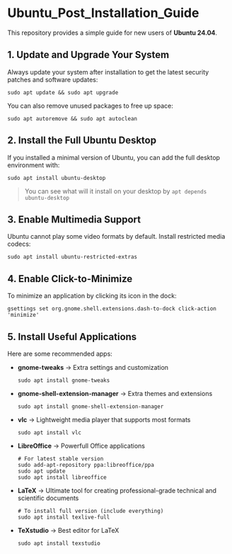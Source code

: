 # Ubuntu_Post_Installation_Guide
This repository provides a simple guide for new users of **Ubuntu 24.04**. 

## 1. Update and Upgrade Your System
Always update your system after installation to get the latest security patches and software updates:
```
sudo apt update && sudo apt upgrade
```
You can also remove unused packages to free up space:
```
sudo apt autoremove && sudo apt autoclean
```

## 2. Install the Full Ubuntu Desktop
If you installed a minimal version of Ubuntu, you can add the full desktop environment with:
```
sudo apt install ubuntu-desktop
```
> You can see what will it install on your desktop by `apt depends ubuntu-desktop`

## 3. Enable Multimedia Support
Ubuntu cannot play some video formats by default. Install restricted media codecs:
```
sudo apt install ubuntu-restricted-extras
```

## 4. Enable Click-to-Minimize
To minimize an application by clicking its icon in the dock:
```
gsettings set org.gnome.shell.extensions.dash-to-dock click-action 'minimize'
```

## 5. Install Useful Applications
Here are some recommended apps:<br>
- **gnome-tweaks** → Extra settings and customization
  ```
  sudo apt install gnome-tweaks
  ```
- **gnome-shell-extension-manager** → Extra themes and extensions
  ```
  sudo apt install gnome-shell-extension-manager
  ```
- **vlc** → Lightweight media player that supports most formats
  ```
  sudo apt install vlc
  ```
- **LibreOffice** → Powerfull Office applications
  ```
  # For latest stable version
  sudo add-apt-repository ppa:libreoffice/ppa
  sudo apt update
  sudo apt install libreoffice
  ```
- **LaTeX** → Ultimate tool for creating professional-grade technical and scientific documents
  ```
  # To install full version (include everything)
  sudo apt install texlive-full
  ```
- **TeXstudio** → Best editor for LaTeX
  ```
  sudo apt install texstudio
  ```

